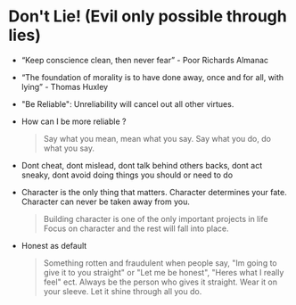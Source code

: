# Don't Lie! (Evil only possible through lies)

- “Keep conscience clean, then never fear”  - Poor Richards Almanac

- “The foundation of morality is to have done away, once and for all, with lying” - Thomas Huxley
   

- "Be Reliable": Unreliability will cancel out all other virtues.  

- How can I be more reliable ? 
  > Say what you mean, mean what you say.
  > Say what you do, do what you say.

- Dont cheat, dont mislead, dont talk behind others backs, dont act sneaky, dont avoid doing things you should or need to do

- Character is the only thing that matters. Character determines your fate. Character can never be taken away from you. 

  > Building character is one of the only important projects in life
  > Focus on character and the rest will fall into place.

- Honest as default

  > Something rotten and fraudulent when people say, "Im going to give
    it to you straight" or "Let me be honest", "Heres what I really
    feel" ect.  Always be the person who gives it straight. Wear it on
    your sleeve. Let it shine through all you do.
